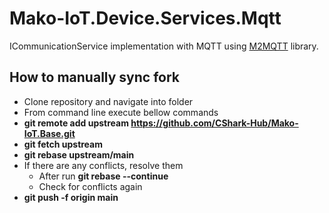 #  Mako-IoT.Device.Services.Mqtt
ICommunicationService implementation with MQTT using [M2MQTT](https://github.com/nanoframework/nanoFramework.m2mqtt) library.

## How to manually sync fork
- Clone repository and navigate into folder
- From command line execute bellow commands
- **git remote add upstream https://github.com/CShark-Hub/Mako-IoT.Base.git**
- **git fetch upstream**
- **git rebase upstream/main**
- If there are any conflicts, resolve them
  - After run **git rebase --continue**
  - Check for conflicts again
- **git push -f origin main**
